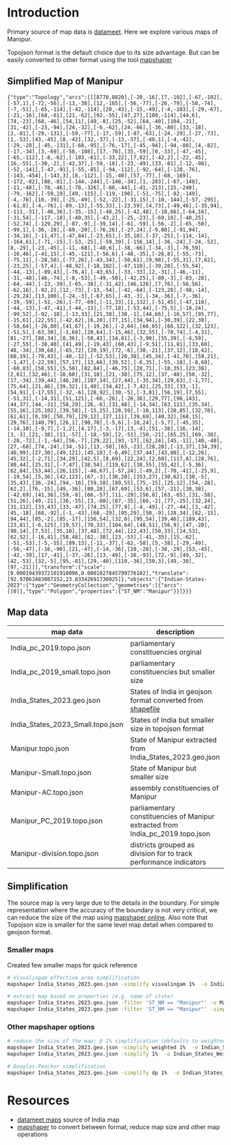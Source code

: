 # Introduction
Primary source of map data is [datameet][1]. Here we explore various maps of Manipur. 

Topojson format is the default choice due to its size advantage. But can be easily converted to other format using the tool [mapshaper][2]

## Simplified Map of Manipur
```topojson
{"type":"Topology","arcs":[[[8770,8820],[-20,-16],[7,-102],[-67,-102],[-57,1],[-72,-56],[-13,-38],[12,-165],[-56,-77],[-26,-79],[-58,-74],[-7,-51],[-65,-114],[-42,-114],[20,-43],[-15,-49],[-4,-103],[-29,-67],[-21,-16],[68,-61],[21,-62],[92,-55],[47,27],[109,-114],[44,6],[74,-23],[68,-46],[54,11],[49,-8],[25,-52],[64,-40],[104,-21],[31,-42],[-23,-94],[24,-32],[-6,-62],[24,-66],[-36,-80],[33,-18],[2,-81],[-29,-131],[-59,-77],[-17,-59],[-87,-63],[-24,-29],[-27,-73],[1,-53],[43,-45],[8,-42],[32,-37],[-13,-37],[-48,1],[-4,-42],[-29,-28],[-45,-131],[-68,-95],[-76,-17],[-45,-94],[-94,-88],[4,-82],[-17,-34],[3,-69],[-58,-108],[17,-70],[35,-59],[0,-33],[-47,-45],[-65,-112],[-8,-62],[-103,-61],[-33,22],[7,82],[-42,2],[-22,-45],[16,-55],[-30,-2],[-42,37],[-59,-10],[-23,-49],[33,-81],[-12,-98],[-52,-141],[-47,-91],[-55,-85],[-94,-112],[-92,-64],[-128,-76],[-143,-454],[-143,3],[8,-112],[-15,-40],[57,-77],[-68,-169],[-172,-82],[88,-81],[-144,-244],[-148,-34],[1,-283],[-67,-148],[-11,-48],[-78,-46],[-78,-326],[-86,-44],[-41,-213],[15,-240],[-79,-162],[-59,19],[49,-115],[-119,-190],[-51,-75],[-82,-149],[-4,-76],[16,-39],[-25,-49],[-52,-22],[-31,15],[-10,-144],[-57,-295],[-61,8],[-4,-76],[-89,-13],[-55,33],[-23,59],[4,73],[-49,46],[-35,94],[-111,-31],[-46,36],[-35,-15],[-48,25],[-42,48],[-18,66],[-64,16],[-31,54],[-117,-18],[-40,35],[-43,2],[-25,-23],[-69,18],[-40,25],[-52,74],[-129,29],[-87,-9],[-39,14],[-61,-59],[-56,-2],[-65,-50],[-99,1],[-36,-28],[-69,-20],[-76,26],[-27,24],[-9,80],[-91,94],[-34,16],[-11,47],[-47,84],[-23,65],[-35,10],[-37,-25],[-114,-14],[-164,61],[-71,-15],[-53,-25],[-59,39],[-156,14],[-36,-24],[-24,-52],[8,-29],[-23,-45],[-11,-68],[-40,6],[-38,-66],[-34,-3],[-76,59],[-16,46],[-41,15],[-45,-121],[-56,6],[-48,-35],[-26,8],[-55,-73],[-75,11],[-28,50],[-77,26],[-43,34],[-50,61],[9,98],[-55,31],[7,62],[-23,25],[-57,4],[-48,92],[-18,102],[-47,110],[-39,20],[-55,54],[-44,-13],[-89,43],[-76,4],[-43,65],[-33,-33],[2,-31],[-46,-11],[-31,-48],[46,-74],[-8,-53],[-49,-50],[-42,25],[-80,-3],[-83,-28],[-64,-44],[-23,-39],[-65,-38],[-31,42],[46,126],[7,76],[-56,56],[-62,16],[-92,2],[12,-73],[-13,-54],[-42,-64],[-123,28],[-98,-14],[-29,24],[13,100],[-24,-3],[-67,65],[-43,-3],[-34,-36],[-7,-36],[-39,-59],[-51,-26],[-77,-69],[-11,33],[1,132],[-51,45],[-47,110],[-44,-13],[-47,-41],[-44,-13],[-77,18],[-53,44],[-75,5],[-10,24],[-99,52],[-92,-18],[-13,33],[21,38],[38,-1],[44,66],[-16,57],[95,77],[-15,61],[22,55],[-42,62],[6,20],[77,15],[34,94],[-30,39],[22,38],[-58,64],[-26,80],[41,67],[-19,26],[-2,64],[66,65],[66,122],[32,123],[-51,5],[-63,30],[-1,68],[20,64],[-15,46],[32,55],[-78,74],[-4,31],[81,-27],[88,34],[8,36],[-50,41],[14,81],[-3,90],[55,39],[-4,59],[-27,55],[-38,40],[41,49],[-19,43],[60,43],[-9,51],[11,81],[33,60],[48,-34],[30,68],[-65,72],[20,19],[72,-6],[30,-21],[37,12],[18,42],[60,19],[-78,43],[-40,-12],[-52,53],[20,38],[45,34],[-41,70],[59,21],[-1,47],[-22,59],[57,17],[13,66],[39,52],[-6,35],[-55,-18],[-8,68],[-60,83],[58,55],[5,58],[82,84],[-46,75],[28,71],[-18,35],[23,38],[2,61],[32,46],[-10,60],[31,18],[21,-38],[75,12],[37,-48],[50,-32],[17,-34],[39,44],[46,28],[107,14],[27,44],[-35,34],[29,63],[-1,77],[75,64],[21,46],[39,32],[1,40],[34,42],[-7,42],[25,33],[33,-1],[54,91],[-17,55],[-32,-6],[28,92],[30,-5],[-3,81],[56,19],[7,55],[-51,31],[-14,31],[51,121],[-66,-26],[-26,36],[29,77],[96,143],[44,37],[44,-31],[58,29],[26,-6],[31,48],[-14,34],[63,111],[35,34],[55,16],[25,102],[39,58],[-15,25],[28,59],[-18,113],[20,85],[32,70],[61,61],[0,39],[50,79],[29,12],[27,111],[39,69],[40,32],[68,15],[29,76],[140,79],[26,1],[90,70],[-5,6],[-10,24],[-5,7],[-45,35],[-14,10],[-9,7],[-1,2],[4,17],[-3,-17],[3,-4],[51,-38],[16,-14],[3,-3],[21,-38],[11,-57],[-18,-59],[2,-51],[50,-21],[65,25],[69,-30],[-28,-72],[-1,-64],[56,-7],[29,22],[93,-17],[62,24],[45,-11],[40,-40],[27,-68],[74,-24],[34,-51],[13,-50],[65,-23],[28,28],[-13,37],[34,39],[40,99],[27,30],[49,121],[45,18],[-6,49],[37,44],[43,80],[-12,26],[45,32],[-2,71],[34,29],[42,5],[8,69],[22,24],[2,60],[117,8],[28,76],[80,44],[25,31],[-7,47],[38,54],[119,62],[38,55],[55,42],[-5,36],[62,84],[53,44],[26,115],[-46,67],[-57,24],[-49,2],[-70,-41],[-25,9],[-19,54],[5,36],[42,123],[67,-3],[30,20],[153,27],[30,62],[30,-5],[35,43],[36,-24],[94,-16],[59,10],[89,55],[75,-15],[25,12],[54,-28],[62,2],[76,-15],[49,-36],[80,28],[67,69],[53,6],[57,-21],[30,38],[-42,69],[41,36],[59,-8],[66,-57],[11,-29],[56,8],[63,-65],[31,-58],[51,26],[49,-21],[36,-55],[3,-80],[87,-35],[66,-2],[77,-25],[32,24],[31,112],[33,43],[33,-47],[74,25],[77,9],[-4,-49],[-27,-44],[3,-42],[45,-18],[68,-92],[-1,-43],[68,-29],[95,29],[50,-9],[28,34],[62,-15],[94,44],[85,-2],[85,-17],[156,54],[32,0],[95,54],[39,46],[189,43],[23,81],[-6,125],[19,57],[70,33],[104,64],[48,51],[56,9],[47,-20],[90,14],[7,53],[35,10],[37,48],[72,44],[22,43],[50,33],[14,53],[62,52],[-16,41],[58,48],[62,-38],[23,-53],[-41,-35],[15,-62],[-51,-53],[-5,-55],[89,13],[-11,-37],[-62,-58],[5,-38],[-29,-49],[-56,-47],[-16,-90],[21,-47],[-14,-36],[28,-28],[-38,-29],[53,-45],[-42,-39],[17,-41],[-37,-26],[13,-49],[-16,-93],[72,-9],[49,-32],[42,-53],[32,-5],[95,-81],[29,-40],[110,-36],[50,3],[49,-38],[97,-21]]],"transform":{"scale":[0.00019439372101910096,0.0001827845799776102],"translate":[92.97063483087152,23.83342691730925]},"objects":{"Indian-States-2023":{"type":"GeometryCollection","geometries":[{"arcs":[[0]],"type":"Polygon","properties":{"ST_NM":"Manipur"}}]}}}
```

## Map data
| map data | description |
| --- | --- |
| India_pc_2019.topo.json | parliamentary constituencies orginal |
| India_pc_2019_small.topo.json | parliamentary constituencies but smaller size |
| India_States_2023.geo.json | States of India in geojson format converted from [shapefile][4] |
| India_States_2023_Small.topo.json | States of India but smaller size in topojson format |
| Manipur.topo.json | State of Manipur extracted from India_States_2023.geo.json |
| Manipur-Small.topo.json | State of Manipur but smaller size |
| Manipur-AC.topo.json | assembly constituencies of Manipur |
| Manipur_PC_2019.topo.json | parliamentary constituencies of Manipur extracted from India_pc_2019.topo.json |
| Manipur-division.topo.json | districts grouped as division for to track performance indicators |


## Simplification
The source map is very large due to the details in the boundary. For simple representation where the accuracy of the boundary is not very critical, we can reduce the size of the map using [mapshaper online][3].
Also note that Topojson size is smaller for the same level map detail when compared to geojson format.

### Smaller maps

Created few smaller maps for quick reference

```sh
# Visvalingam effective area simplification
mapshaper India_States_2023.geo.json -simplify visvalingam 1%  -o India_States_2023_Small.topo.json format=topojson

# extract map based on properties (e.g. name of state)
mapshaper India_States_2023.geo.json -filter 'ST_NM == "Manipur"' -o Manipur.topo.json format=topojson
mapshaper India_States_2023.geo.json -filter 'ST_NM == "Manipur"' -simplify weighted 10% -o Manipur_Small.topo.json format=topojson
```

### Other mapshaper options
```sh
# reduce the size of the map: @ 1% simplification (defaults to weighted method)
mapshaper India_States_2023.geo.json -simplify weighted 1%  -o Indian_States_Weighted.topo.json format=topojson
mapshaper India_States_2023.geo.json -simplify 1%  -o Indian_States_Weighted.geo.json

# Douglas-Peucker simplification
mapshaper India_States_2023.geo.json -simplify dp 1%  -o Indian_States_dp.geo.json
```

# Resources
- [datameet maps][1] source of India map
- [mapshaper][2] to convert between format, reduce map size and other map operations

[1]: https://github.com/datameet/maps "datameet"
[2]: https://github.com/mbloch/mapshaper "mapshaper"
[3]: https://mapshaper.org/ "mapshaper online"
[4]: https://github.com/datameet/maps/tree/master/States "Indian State Boundaries"